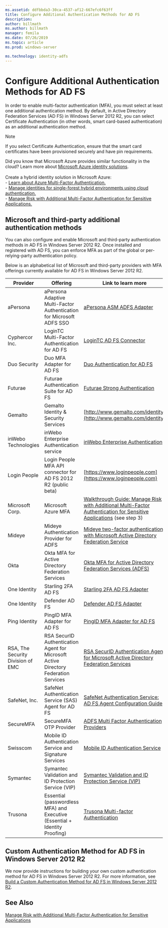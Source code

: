```yaml
---
ms.assetid: ddfbbda3-30ca-4537-af12-667efc6f63ff
title: Configure Additional Authentication Methods for AD FS
description:
author: billmath
ms.author: billmath
manager: femila
ms.date: 07/26/2019
ms.topic: article
ms.prod: windows-server

ms.technology: identity-adfs
---
```


# Configure Additional Authentication Methods for AD FS

In order to enable multi-factor authentication (MFA), you must select at least one additional authentication method. By default, in Active Directory Federation Services (AD FS) in Windows Server 2012 R2, you can select Certificate Authentication (in other words, smart card-based authentication) as an additional authentication method.

> [!NOTE]
> If you select Certificate Authentication, ensure that the smart card certificates have been provisioned securely and have pin requirements.

Did you know that Microsoft Azure provides similar functionality in the cloud? Learn more about [Microsoft Azure identity solutions](https://aka.ms/m2w274).<br /><br />Create a hybrid identity solution in Microsoft Azure:<br /> - [Learn about Azure Multi-Factor Authentication.](https://aka.ms/ey6o9r)<br /> - [Manage identities for single-forest hybrid environments using cloud authentication.](https://aka.ms/g1jat8)<br /> - [Manage Risk with Additional Multi-Factor Authentication for Sensitive Applications.](https://aka.ms/kt1bbm)

## Microsoft and third-party additional authentication methods
You can also configure and enable Microsoft and third-party authentication methods in AD FS in Windows Server 2012 R2. Once installed and registered with AD FS, you can enforce MFA as part of the global or per-relying-party authentication policy.

Below is an alphabetical list of Microsoft and third-party providers with MFA offerings currently available for AD FS in Windows Server 2012 R2.

|Provider|Offering|Link to learn more|
|-|-|-| 
|aPersona|aPersona Adaptive Multi-Factor Authentication for Microsoft ADFS SSO|[aPersona ASM ADFS Adapter](https://www.apersona.com/adfs)|
|Cyphercor Inc.|LoginTC Multi-Factor Authentication for AD FS|[LoginTC AD FS Connector](https://www.logintc.com/docs/connectors/adfs.html)|
|Duo Security|Duo MFA Adapter for AD FS|[Duo Authentication for AD FS](https://duo.com/docs/adfs)|
|Futurae|Futurae Authentication Suite for AD FS|[Futurae Strong Authentication](https://futurae.com)|
|Gemalto|Gemalto Identity & Security Services|[http://www.gemalto.com/identity](http://www.gemalto.com/identity)|
|inWebo Technologies|inWebo Enterprise Authentication service|[inWebo Enterprise Authentication](http://www.inwebo.com)|
|Login People|Login People MFA API connector for AD FS 2012 R2 (public beta)|[https://www.loginpeople.com](https://www.loginpeople.com)|
|Microsoft Corp.|Microsoft Azure MFA|[Walkthrough Guide: Manage Risk with Additional Multi-Factor Authentication for Sensitive Applications](https://technet.microsoft.com/library/dn280946.aspx) (see step 3)|
Mideye | Mideye Authentication Provider for ADFS | [Mideye two-factor authentication with Microsoft Active Directory Federation Service](https://www.mideye.com/support/administrators/documentation/integration/microsoft-adfs/)|
|Okta | Okta MFA for Active Directory Federation Services | [Okta MFA for Active Directory Federation Services (ADFS)](https://help.okta.com/en/prod/Content/Topics/integrations/adfs-okta-int.htm)|
|One Identity| Starling 2FA AD FS|[Starling 2FA AD FS Adapter](https://www.oneidentity.com/products/starling-two-factor-authentication/)|
|One Identity| Defender AD FS|[Defender AD FS Adapter](https://www.oneidentity.com/products/defender/)|
|Ping Identity|PingID MFA Adapter for AD FS|[PingID MFA Adapter for AD FS](https://documentation.pingidentity.com/pingid/pingidAdminGuide/index.shtml#pid_c_PingIDforADFSSSO.html)|
|RSA, The Security Division of EMC|RSA SecurID Authentication Agent for Microsoft Active Directory Federation Services|[RSA SecurID Authentication Agent for Microsoft Active Directory Federation Services](http://www.emc.com/security/rsa-securid/rsa-authentication-agents/microsoft-ad-fs.htm)|
|SafeNet, Inc.|SafeNet Authentication Service (SAS) Agent for AD FS|[SafeNet Authentication Service: AD FS Agent Configuration Guide](http://www.safenet-inc.com/resources/integration-guide/data-protection/Safenet_Authentication_Service/SafeNet_Authentication_Service__AD_FS_Agent_Configuration_Guide/?langtype=1033)|
|SecureMFA|SecureMFA OTP Provider| [ADFS Multi Factor Authentication Providers](https://www.securemfa.com/)|
|Swisscom|Mobile ID Authentication Service and Signature Services|[Mobile ID Authentication Service](http://swisscom.ch/mid)|
|Symantec|Symantec Validation and ID Protection Service (VIP)|[Symantec Validation and ID Protection Service (VIP)](http://www.symantec.com/vip-authentication-service)|
|Trusona|Essential (passwordless MFA) and Executive (Essential + Identity Proofing)| [Trusona Multi-factor Authentication](https://www.trusona.com/solution-overview/)|


## Custom Authentication Method for AD FS in Windows Server 2012 R2
We now provide instructions for building your own custom authentication method for AD FS in Windows Server 2012 R2. For more information, see [Build a Custom Authentication Method for AD FS in Windows Server 2012 R2](https://go.microsoft.com/fwlink/?LinkID=511980).

## See Also
[Manage Risk with Additional Multi-Factor Authentication for Sensitive Applications](Manage-Risk-with-Additional-Multi-Factor-Authentication-for-Sensitive-Applications.md)


